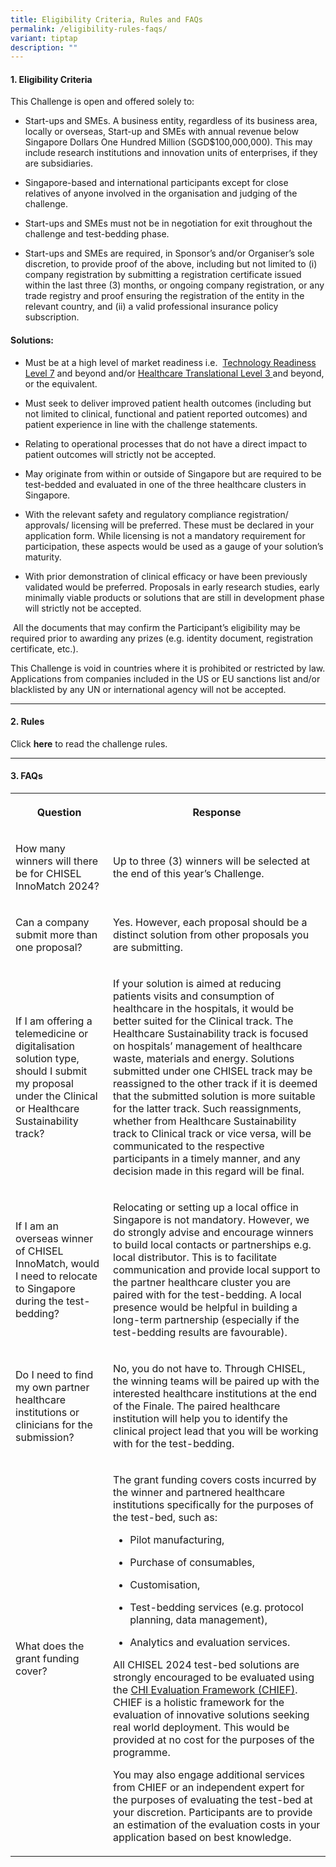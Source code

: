 ```yaml
---
title: Eligibility Criteria, Rules and FAQs
permalink: /eligibility-rules-faqs/
variant: tiptap
description: ""
---
```

<h4>1. Eligibility Criteria</h4><p>This Challenge is open and offered solely to:</p><ul data-tight="true" class="tight"><li><p>Start-ups and SMEs. A business entity, regardless of its business area, locally or overseas, Start-up and SMEs with annual revenue below Singapore Dollars One Hundred Million (SGD$100,000,000). This may include research institutions and innovation units of enterprises, if they are subsidiaries.</p></li><li><p>Singapore-based and international participants except for close relatives of anyone involved in the organisation and judging of the challenge.</p></li><li><p>Start-ups and SMEs must not be in negotiation for exit throughout the challenge and test-bedding phase.</p></li><li><p>Start-ups and SMEs are required, in Sponsor’s and/or Organiser’s sole discretion, to provide proof of the above, including but not limited to (i) company registration by submitting a registration certificate issued within the last three (3) months, or ongoing company registration, or any trade registry and proof ensuring the registration of the entity in the relevant country, and (ii) a valid professional insurance policy subscription.</p></li></ul><p></p><h4>Solutions:</h4><ul data-tight="true" class="tight"><li><p>Must be at a high level of market readiness i.e.&nbsp;&nbsp;<a href="https://for.sg/trl" rel="noopener noreferrer nofollow" target="_blank">Technology Readiness Level 7</a> and beyond and/or&nbsp;<a href="https://for.sg/htl" rel="noopener noreferrer nofollow" target="_blank">Healthcare Translational Level 3&nbsp;</a>and beyond, or the equivalent.</p></li><li><p>Must seek to deliver improved patient health outcomes (including but not limited to clinical, functional and patient reported outcomes) and patient experience in line with the challenge statements.</p></li><li><p>Relating to operational processes that do not have a direct impact to patient outcomes will strictly not be accepted.</p></li><li><p>May originate from within or outside of Singapore but are required to be test-bedded and evaluated in one of the three healthcare clusters in Singapore.</p></li><li><p>With the relevant safety and regulatory compliance registration/ approvals/ licensing will be preferred. These must be declared in your application form. While licensing is not a mandatory requirement for participation, these aspects would be used as a gauge of your solution’s maturity.</p></li><li><p>With prior demonstration of clinical efficacy or have been previously validated would be preferred. Proposals in early research studies, early minimally viable products or solutions that are still in development phase will strictly not be accepted.</p></li></ul><p>&nbsp;All the documents that may confirm the Participant’s eligibility may be required prior to awarding any prizes (e.g. identity document, registration certificate, etc.).</p><p>This Challenge is void in countries where it is prohibited or restricted by law. Applications from companies included in the US or EU sanctions list and/or blacklisted by any UN or international agency will not be accepted.</p><p></p><hr><h4>2. Rules</h4><p>Click <strong>here</strong> to read the challenge rules.</p><hr><h4>3. FAQs</h4><table><tbody><tr><th rowspan="1" colspan="1"><p>Question</p></th><th rowspan="1" colspan="1"><p>Response</p></th></tr><tr><td rowspan="1" colspan="1"><p>How many winners will there be for CHISEL InnoMatch 2024?</p></td><td rowspan="1" colspan="1"><p>Up to three (3) winners will be selected at the end of this year’s Challenge.</p></td></tr><tr><td rowspan="1" colspan="1"><p>Can a company submit more than one proposal?</p></td><td rowspan="1" colspan="1"><p>Yes. However, each proposal should be a distinct solution from other proposals you are submitting.</p></td></tr><tr><td rowspan="1" colspan="1"><p>If I am offering a telemedicine or digitalisation solution type, should I submit my proposal under the Clinical or Healthcare Sustainability track?</p></td><td rowspan="1" colspan="1"><p>If your solution is aimed at reducing patients visits and consumption of healthcare in the hospitals, it would be better suited for the Clinical track. The Healthcare Sustainability track is focused on hospitals’ management of healthcare waste, materials and energy. Solutions submitted under one CHISEL track may be reassigned to the other track if it is deemed that the submitted solution is more suitable for the latter track. Such reassignments, whether from Healthcare Sustainability track to Clinical track or vice versa, will be communicated to the respective participants in a timely manner, and any decision made in this regard will be final.</p></td></tr><tr><td rowspan="1" colspan="1"><p>If I am an overseas winner of CHISEL InnoMatch, would I need to relocate to Singapore during the test-bedding?</p></td><td rowspan="1" colspan="1"><p>Relocating or setting up a local office in Singapore is not mandatory. However, we do strongly advise and encourage winners to build local contacts or partnerships e.g. local distributor. This is to facilitate communication and provide local support to the partner healthcare cluster you are paired with for the test-bedding. A local presence would be helpful in building a long-term partnership (especially if the test-bedding results are favourable).</p></td></tr><tr><td rowspan="1" colspan="1"><p>Do I need to find my own partner healthcare institutions or clinicians for the submission?</p></td><td rowspan="1" colspan="1"><p>No, you do not have to. Through CHISEL, the winning teams will be paired up with the interested healthcare institutions at the end of the Finale. The paired healthcare institution will help you to identify the clinical project lead that you will be working with for the test-bedding.</p></td></tr><tr><td rowspan="1" colspan="1"><p>What does the grant funding cover?</p></td><td rowspan="1" colspan="1"><p>The grant funding covers costs incurred by the winner and partnered healthcare institutions specifically for the purposes of the test-bed, such as:</p><ul data-tight="true" class="tight"><li><p>Pilot manufacturing,</p></li><li><p>Purchase of consumables,</p></li><li><p>Customisation,</p></li><li><p>Test-bedding services (e.g. protocol planning, data management),</p></li><li><p>Analytics and evaluation services.</p></li></ul><p></p><p>All CHISEL 2024 test-bed solutions are strongly encouraged to be evaluated using the <a href="https://www.chi.sg/platforms-and-programmes/chief/" rel="noopener noreferrer nofollow" target="_blank">CHI Evaluation Framework (CHIEF)</a>. CHIEF is a holistic framework for the evaluation of innovative solutions seeking real world deployment. This would be provided at no cost for the purposes of the programme.</p><p>You may also engage additional services from CHIEF or an independent expert for the purposes of evaluating the test-bed at your discretion. Participants are to provide an estimation of the evaluation costs in your application based on best knowledge.</p></td></tr></tbody></table><p></p><p>&nbsp;</p>